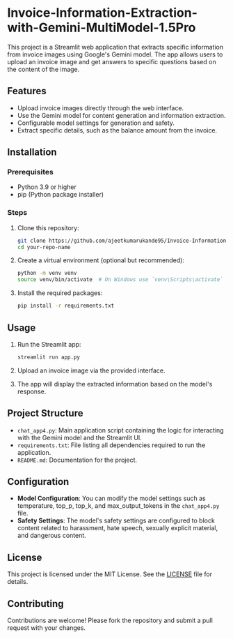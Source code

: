 # Invoice-Information-Extraction-with-Gemini-MultiModel-1.5Pro

This project is a Streamlit web application that extracts specific information from invoice images using Google's Gemini model. The app allows users to upload an invoice image and get answers to specific questions based on the content of the image.

## Features

- Upload invoice images directly through the web interface.
- Use the Gemini model for content generation and information extraction.
- Configurable model settings for generation and safety.
- Extract specific details, such as the balance amount from the invoice.

## Installation

### Prerequisites

- Python 3.9 or higher
- pip (Python package installer)

### Steps

1. Clone this repository:

    ```bash
    git clone https://github.com/ajeetkumarukande95/Invoice-Information-Extraction-with-Gemini-MultiModel-1.5Pro.git
    cd your-repo-name
    ```

2. Create a virtual environment (optional but recommended):

    ```bash
    python -m venv venv
    source venv/bin/activate  # On Windows use `venv\Scripts\activate`
    ```

3. Install the required packages:

    ```bash
    pip install -r requirements.txt
    ```

## Usage

1. Run the Streamlit app:

    ```bash
    streamlit run app.py
    ```

2. Upload an invoice image via the provided interface.
3. The app will display the extracted information based on the model's response.

## Project Structure

- `chat_app4.py`: Main application script containing the logic for interacting with the Gemini model and the Streamlit UI.
- `requirements.txt`: File listing all dependencies required to run the application.
- `README.md`: Documentation for the project.

## Configuration

- **Model Configuration**: You can modify the model settings such as temperature, top_p, top_k, and max_output_tokens in the `chat_app4.py` file.
- **Safety Settings**: The model's safety settings are configured to block content related to harassment, hate speech, sexually explicit material, and dangerous content.

## License

This project is licensed under the MIT License. See the [LICENSE](LICENSE) file for details.

## Contributing

Contributions are welcome! Please fork the repository and submit a pull request with your changes.



